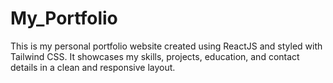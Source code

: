 # My_Portfolio
This is my personal portfolio website created using ReactJS and styled with Tailwind CSS. It showcases my skills, projects, education, and contact details in a clean and responsive layout.
